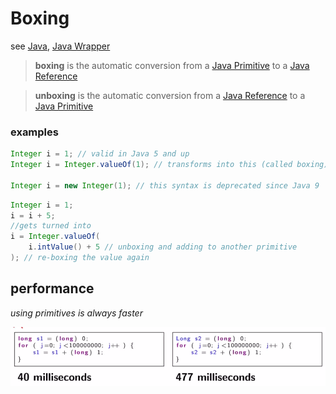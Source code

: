 # Boxing

see [Java](Java%200b5b700f7a384fc394698ce8490689cb.md), [Java Wrapper](Java%20Wrapper%2092b0e3e490b04780a1b5aa8e6239602d.md)

> **boxing** is the automatic conversion from a [Java Primitive](Java%20Primitive%20e7dbc1581ea5487ca06a33ec3344b3e7.md) to a [Java Reference](Java%20Reference%2041431c6e5e0749a7bc68d4bc851b15ce.md)
> 

> **unboxing** is the automatic conversion from a [Java Reference](Java%20Reference%2041431c6e5e0749a7bc68d4bc851b15ce.md) to a [Java Primitive](Java%20Primitive%20e7dbc1581ea5487ca06a33ec3344b3e7.md)
> 

### examples

```java
Integer i = 1; // valid in Java 5 and up
Integer i = Integer.valueOf(1); // transforms into this (called boxing)

Integer i = new Integer(1); // this syntax is deprecated since Java 9
```

```java
Integer i = 1;
i = i + 5;
//gets turned into
i = Integer.valueOf(
	i.intValue() + 5 // unboxing and adding to another primitive
); // re-boxing the value again
```

## performance

*using primitives is always faster*

![Untitled](Boxing%2090a1ff7bca9a416eb76c72efd638cef7/Untitled.png)